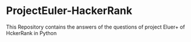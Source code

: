 # ProjectEuler-HackerRank
This Repository contains the answers of the questions of project Eluer+ of HckerRank in Python

